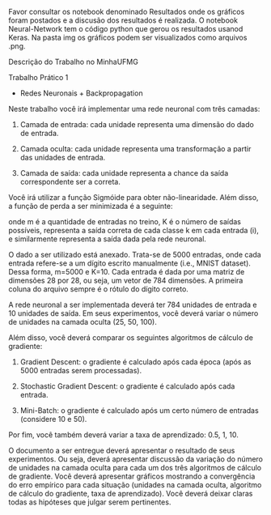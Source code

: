 Favor consultar os notebook denominado Resultados onde os gráficos foram postados e a discusão dos resultados é realizada. O notebook Neural-Network tem o código python que gerou os resultados usanod Keras. Na pasta img os gráficos podem ser visualizados como arquivos .png.

Descrição do Trabalho no MinhaUFMG

Trabalho Prático 1
- Redes Neuronais + Backpropagation

Neste trabalho você irá implementar uma rede neuronal com três camadas:

1. Camada de entrada: cada unidade representa uma dimensão do dado de entrada.

2. Camada oculta: cada unidade representa uma transformação a partir das unidades de entrada.

3. Camada de saída: cada unidade representa a chance da saída correspondente ser a correta.

Você irá utilizar a função Sigmóide para obter não-linearidade. Além disso, a função de perda a ser minimizada é a seguinte:

onde m é a quantidade de entradas no treino, K é o número de saídas possíveis,  representa a saída correta de cada classe k em cada entrada (i), e similarmente representa a saída dada pela rede neuronal.

O dado a ser utilizado está anexado. Trata-se de 5000 entradas, onde cada entrada refere-se a um dígito escrito manualmente (i.e., MNIST dataset). Dessa forma, m=5000 e K=10. Cada entrada é dada por uma matriz de dimensões 28 por 28, ou seja, um vetor de 784 dimensões. A primeira coluna do arquivo sempre é o rótulo do dígito correto.

A rede neuronal a ser implementada deverá ter 784 unidades de entrada e 10 unidades de saída. Em seus experimentos, você deverá variar o número de unidades na camada oculta (25, 50, 100).

Além disso, você deverá comparar os seguintes algoritmos de cálculo de gradiente:

1. Gradient Descent: o gradiente é calculado após cada época (após as 5000 entradas serem processadas).

2. Stochastic Gradient Descent: o gradiente é calculado após cada entrada.

3. Mini-Batch: o gradiente é calculado após um certo número de entradas (considere 10 e 50).

Por fim, você também deverá variar a taxa de aprendizado: 0.5, 1, 10.

O documento a ser entregue deverá apresentar o resultado de seus experimentos. Ou seja, deverá apresentar discussão da variação do número de unidades na camada oculta para cada um dos três algoritmos de cálculo de gradiente. Você deverá apresentar gráficos mostrando a convergência do erro empírico para cada situação (unidades na camada oculta, algoritmo de cálculo do gradiente, taxa de aprendizado). Você deverá deixar claras todas as hipóteses que julgar serem pertinentes.